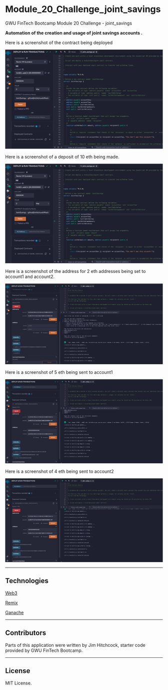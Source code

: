 # Module_20_Challenge_joint_savings

GWU FinTech Bootcamp Module 20 Challenge - joint_savings

**Automation of the creation and usage of joint savings accounts .**

Here is a screenshot of the contract being deployed

![Screenshot](https://github.com/jimhitchcock/Module_20_Challenge_joint_savings/blob/main/contract_deployed.jpg)

Here is a screenshot of a deposit of 10 eth being made.

![Screenshot](https://github.com/jimhitchcock/Module_20_Challenge_joint_savings/blob/main/contract_deployed.jpg)

Here is a screenshot of the address for 2 eth addresses being set to account1 and account2.

![Screenshot](https://github.com/jimhitchcock/Module_20_Challenge_joint_savings/blob/main/set_eth_addresses.jpg)

Here is a screenshot of 5 eth being sent to account1

![Screenshot](https://github.com/jimhitchcock/Module_20_Challenge_joint_savings/blob/main/withdraw_5_eth.jpg)

Here is a screenshot of 4 eth being sent to account2

![Screenshot](https://github.com/jimhitchcock/Module_20_Challenge_joint_savings/blob/main/withdraw_4_eth.jpg)

---

## Technologies

[Web3](https://web3py.readthedocs.io/en/v5/)

[Remix](https://remix-project.org/)

[Ganache](https://docs.streamlit.io/)

---

## Contributors

Parts of this application were written by Jim Hitchcock, starter code provided by GWU FinTech Bootcamp.

---

## License

MIT License.